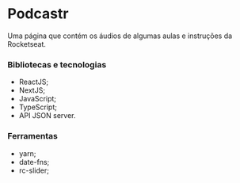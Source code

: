 # Podcastr

Uma página que contém os áudios de algumas aulas e instruções da Rocketseat.

### Bibliotecas e tecnologias
- ReactJS;
- NextJS;
- JavaScript;
- TypeScript;
- API JSON server.

### Ferramentas 
- yarn;
- date-fns;
- rc-slider;